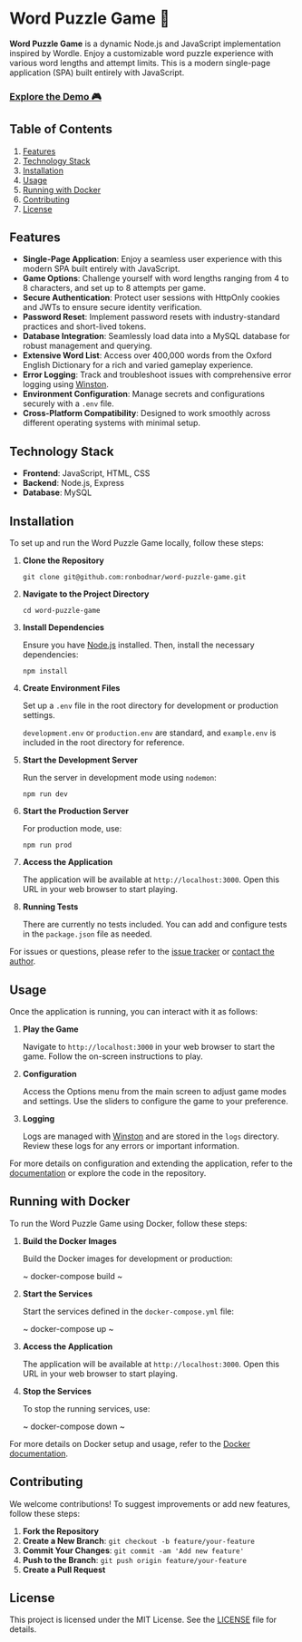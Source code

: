 # Word Puzzle Game 🧩

**Word Puzzle Game** is a dynamic Node.js and JavaScript implementation inspired by Wordle. Enjoy a
customizable word puzzle experience with various word lengths and attempt limits. This is a modern
single-page application (SPA) built entirely with JavaScript.

### [Explore the Demo 🎮](https://games.ronbodnar.com)

## Table of Contents

1. [Features](#features)
2. [Technology Stack](#technology-stack)
3. [Installation](#installation)
4. [Usage](#usage)
5. [Running with Docker](#running-with-docker)
6. [Contributing](#contributing)
7. [License](#license)

## Features

- **Single-Page Application**: Enjoy a seamless user experience with this modern SPA built entirely
  with JavaScript.
- **Game Options**: Challenge yourself with word lengths ranging from 4 to 8 characters, and set up
  to 8 attempts per game.
- **Secure Authentication**: Protect user sessions with HttpOnly cookies and JWTs to ensure secure
  identity verification.
- **Password Reset**: Implement password resets with industry-standard practices and short-lived
  tokens.
- **Database Integration**: Seamlessly load data into a MySQL database for robust management and
  querying.
- **Extensive Word List**: Access over 400,000 words from the Oxford English Dictionary for a rich
  and varied gameplay experience.
- **Error Logging**: Track and troubleshoot issues with comprehensive error logging using
  [Winston](https://github.com/winstonjs/winston).
- **Environment Configuration**: Manage secrets and configurations securely with a `.env` file.
- **Cross-Platform Compatibility**: Designed to work smoothly across different operating systems
  with minimal setup.

## Technology Stack

- **Frontend**: JavaScript, HTML, CSS
- **Backend**: Node.js, Express
- **Database**: MySQL

## Installation

To set up and run the Word Puzzle Game locally, follow these steps:

1. **Clone the Repository**

   ```
   git clone git@github.com:ronbodnar/word-puzzle-game.git
   ```

2. **Navigate to the Project Directory**

   ```
   cd word-puzzle-game
   ```

3. **Install Dependencies**

   Ensure you have [Node.js](https://nodejs.org/) installed. Then, install the necessary
   dependencies:

   ```
   npm install
   ```

4. **Create Environment Files**

   Set up a `.env` file in the root directory for development or production settings.

   `development.env` or `production.env` are standard, and `example.env` is included in the root
   directory for reference.

5. **Start the Development Server**

   Run the server in development mode using `nodemon`:

   ```
   npm run dev
   ```

6. **Start the Production Server**

   For production mode, use:

   ```
   npm run prod
   ```

7. **Access the Application**

   The application will be available at `http://localhost:3000`. Open this URL in your web browser
   to start playing.

8. **Running Tests**

   There are currently no tests included. You can add and configure tests in the `package.json` file
   as needed.

For issues or questions, please refer to the
[issue tracker](https://github.com/ronbodnar/word-puzzle-game/issues) or
[contact the author](https://github.com/ronbodnar).

## Usage

Once the application is running, you can interact with it as follows:

1. **Play the Game**

   Navigate to `http://localhost:3000` in your web browser to start the game. Follow the on-screen
   instructions to play.

2. **Configuration**

   Access the Options menu from the main screen to adjust game modes and settings. Use the sliders
   to configure the game to your preference.

3. **Logging**

   Logs are managed with [Winston](https://github.com/winstonjs/winston) and are stored in the
   `logs` directory. Review these logs for any errors or important information.

For more details on configuration and extending the application, refer to the
[documentation](https://github.com/ronbodnar/word-puzzle-game#readme) or explore the code in the
repository.

## Running with Docker

To run the Word Puzzle Game using Docker, follow these steps:

1. **Build the Docker Images**

   Build the Docker images for development or production:

   ~ docker-compose build ~

2. **Start the Services**

   Start the services defined in the `docker-compose.yml` file:

   ~ docker-compose up ~

3. **Access the Application**

   The application will be available at `http://localhost:3000`. Open this URL in your web browser
   to start playing.

4. **Stop the Services**

   To stop the running services, use:

   ~ docker-compose down ~

For more details on Docker setup and usage, refer to the
[Docker documentation](https://docs.docker.com/).

## Contributing

We welcome contributions! To suggest improvements or add new features, follow these steps:

1. **Fork the Repository**
2. **Create a New Branch**: `git checkout -b feature/your-feature`
3. **Commit Your Changes**: `git commit -am 'Add new feature'`
4. **Push to the Branch**: `git push origin feature/your-feature`
5. **Create a Pull Request**

## License

This project is licensed under the MIT License. See the [LICENSE](LICENSE) file for details.
